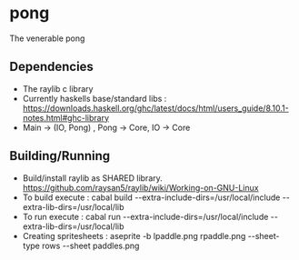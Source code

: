 # pong
The venerable pong

## Dependencies
* The raylib c library
* Currently haskells base/standard libs : https://downloads.haskell.org/ghc/latest/docs/html/users_guide/8.10.1-notes.html#ghc-library
* Main -> (IO, Pong) , Pong -> Core, IO -> Core

## Building/Running

* Build/install raylib as SHARED library. https://github.com/raysan5/raylib/wiki/Working-on-GNU-Linux
* To build execute : cabal build --extra-include-dirs=/usr/local/include --extra-lib-dirs=/usr/local/lib
* To run execute : cabal run --extra-include-dirs=/usr/local/include --extra-lib-dirs=/usr/local/lib
* Creating spritesheets : aseprite -b lpaddle.png rpaddle.png --sheet-type rows --sheet paddles.png

